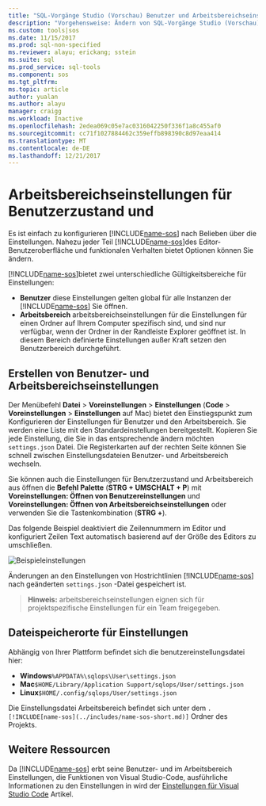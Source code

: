```yaml
---
title: "SQL-Vorgänge Studio (Vorschau) Benutzer und Arbeitsbereichseinstellungen | Microsoft Docs"
description: "Vorgehensweise: Ändern von SQL-Vorgänge Studio (Vorschau) Benutzer und Arbeitsbereichseinstellungen."
ms.custom: tools|sos
ms.date: 11/15/2017
ms.prod: sql-non-specified
ms.reviewer: alayu; erickang; sstein
ms.suite: sql
ms.prod_service: sql-tools
ms.component: sos
ms.tgt_pltfrm: 
ms.topic: article
author: yualan
ms.author: alayu
manager: craigg
ms.workload: Inactive
ms.openlocfilehash: 2edea069c05e7ac0316042250f336f1a8c455af0
ms.sourcegitcommit: cc71f1027884462c359effb898390c8d97eaa414
ms.translationtype: MT
ms.contentlocale: de-DE
ms.lasthandoff: 12/21/2017
---
```

# <a name="user-and-workspace-settings"></a>Arbeitsbereichseinstellungen für Benutzerzustand und

Es ist einfach zu konfigurieren [!INCLUDE[name-sos](../includes/name-sos-short.md)] nach Belieben über die Einstellungen. Nahezu jeder Teil [!INCLUDE[name-sos](../includes/name-sos-short.md)]des Editor-Benutzeroberfläche und funktionalen Verhalten bietet Optionen können Sie ändern.

[!INCLUDE[name-sos](../includes/name-sos-short.md)]bietet zwei unterschiedliche Gültigkeitsbereiche für Einstellungen:

* **Benutzer** diese Einstellungen gelten global für alle Instanzen der [!INCLUDE[name-sos](../includes/name-sos-short.md)] Sie öffnen.
* **Arbeitsbereich** arbeitsbereichseinstellungen für die Einstellungen für einen Ordner auf Ihrem Computer spezifisch sind, und sind nur verfügbar, wenn der Ordner in der Randleiste Explorer geöffnet ist. In diesem Bereich definierte Einstellungen außer Kraft setzen den Benutzerbereich durchgeführt.

## <a name="creating-user-and-workspace-settings"></a>Erstellen von Benutzer- und Arbeitsbereichseinstellungen

Der Menübefehl **Datei** > **Voreinstellungen** > **Einstellungen** (**Code**  >  **Voreinstellungen** > **Einstellungen** auf Mac) bietet den Einstiegspunkt zum Konfigurieren der Einstellungen für Benutzer und den Arbeitsbereich. Sie werden eine Liste mit den Standardeinstellungen bereitgestellt. Kopieren Sie jede Einstellung, die Sie in das entsprechende ändern möchten `settings.json` Datei. Die Registerkarten auf der rechten Seite können Sie schnell zwischen Einstellungsdateien Benutzer- und Arbeitsbereich wechseln.

Sie können auch die Einstellungen für Benutzerzustand und Arbeitsbereich aus öffnen die **Befehl Palette** (**STRG + UMSCHALT + P**) mit **Voreinstellungen: Öffnen von Benutzereinstellungen** und  **Voreinstellungen: Öffnen von Arbeitsbereichseinstellungen** oder verwenden Sie die Tastenkombination (**STRG +**).

Das folgende Beispiel deaktiviert die Zeilennummern im Editor und konfiguriert Zeilen Text automatisch basierend auf der Größe des Editors zu umschließen.

![Beispieleinstellungen](media/settings/sample-settings.png)

Änderungen an den Einstellungen von Hostrichtlinien [!INCLUDE[name-sos](../includes/name-sos-short.md)] nach geänderten `settings.json` -Datei gespeichert ist.

>**Hinweis:** arbeitsbereichseinstellungen eignen sich für projektspezifische Einstellungen für ein Team freigegeben.

## <a name="settings-file-locations"></a>Dateispeicherorte für Einstellungen

Abhängig von Ihrer Plattform befindet sich die benutzereinstellungsdatei hier:

* **Windows**`%APPDATA%\sqlops\User\settings.json`
* **Mac**`$HOME/Library/Application Support/sqlops/User/settings.json`
* **Linux**`$HOME/.config/sqlops/User/settings.json`

Die Einstellungsdatei Arbeitsbereich befindet sich unter dem `.[!INCLUDE[name-sos](../includes/name-sos-short.md)]` Ordner des Projekts.


## <a name="additional-resources"></a>Weitere Ressourcen

Da [!INCLUDE[name-sos](../includes/name-sos-short.md)] erbt seine Benutzer- und im Arbeitsbereich Einstellungen, die Funktionen von Visual Studio-Code, ausführliche Informationen zu den Einstellungen in wird der [Einstellungen für Visual Studio Code](https://code.visualstudio.com/docs/getstarted/settings) Artikel.